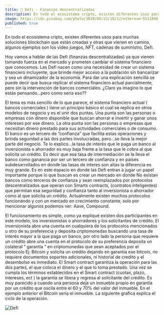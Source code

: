 ```yaml
---
title: 💸 Defi - Finanzas descentralizadas
description: En todo el ecosistema cripto, existen diferentes usos para muchas soluciones blockchain que están creadas y otras que vienen en camino, algunos ejemplos son los video juegos, NFT, cadenas de suministro, Defi.
image: https://cdn.pixabay.com/photo/2020/08/23/19/12/ethereum-5511808_960_720.jpg
published: true
---
```


En todo el ecosistema cripto, existen diferentes usos para muchas soluciones blockchain que están creadas y otras que vienen en camino, algunos ejemplos son los video juegos, NFT, cadenas de suministro, Defi.

Hoy vamos a hablar de las Defi (finanzas descentralizadas) ya que vienen tomando fuerza en el mercado y prometen cambiar el sistema financiero que conocemos. Las Defi nacen como una necesidad de crear un sistema financiero incluyente, que brinde mejor acceso a la población sin bancarizar y sea un dinamizador de la economía. Para dar una explicación sencilla se puede decir que busca replicar el sistema financiero actual parcialmente, pero sin la intervención de bancos comerciales. ¿Claro ya imagino lo que estás pensando…pero como seria eso??

El tema es más sencillo de lo que parece, el sistema financiero actual ( bancos comerciales ) tiene un principio básico el cual se replica en otros modelos de negocio y es el unir dos puntas. Una punta son las personas o empresas con dinero disponible que buscan ahorrar e invertir y ganar unos intereses por ese dinero. La otra punta son las personas o empresas que necesitan dinero prestado para sus actividades comerciales o de consumo. El banco es un tercero de “confianza” que facilita estas operaciones y brinda seguridad a las dos partes involucradas, pero…se lleva la mejor parte del negocio. Te lo explico…la  tasa de interés que le paga un banco al inversionista o ahorrador es muy baja frente a la tasa que le cobra al que solicita un crédito. Es decir que esa tasa de intermediación se la lleva el banco como ganancia por ser un tercero de confianza y en países subdesarrollados en donde las tasas de interes son altas la diferencia es muy grande. Es en este espacio en donde las Defi entran a jugar un papel importante porque lo que buscan es crear un mercado en donde No existan bancos como terceros de confianza y sean reemplazados por protocolos descentralizados que operan con Smarts contracts, (contratos inteligentes) que permitan esa seguridad y confianza tanto al inversionista o ahorrador como al que solicita un crédito. Actualmente existen muchos protocolos funcionando y con un mercado en crecimiento constante, solo por mencionar algunos podemos ver:  Aave, Compound.

El funcionamiento es simple, como ya expliqué existen dos participantes en este modelo, los inversionistas o ahorradores y los solicitantes de crédito. El inversionista abre una cuenta en cualquiera de los protocolos mencionados u otro de su preferencia y deposita criptomonedas buscando una tasa de interés mayor a la que paga un banco, por otro lado la persona que requiere un crédito abre una cuenta en el protocolo de su preferencia deposita un colateral “ garantía “ en criptomonedas que sean aceptados por el protocolo Ej: Bitcoin y solicita un crédito dejando en garantía ese bitcoin, no requiere documentos soportes adicionales, ni historial de credito y el desembolso es inmediato. El Smart contract garantiza la operación para las dos partes, el que coloca el dinero y el que lo toma prestado. Una vez se cumpla los términos establecidos en el Smart contract (cuotas, plazo, intereses, ect ) la garantía se libera y regresa al solicitante del crédito.
Es muy parecido a cuando una persona deja un inmueble propio en garantía por un crédito que oscila entre el 60 y 70% del valor del inmueble. En el ejemplo anterior el Bitcoin sería el inmueble.
La siguiente grafica explica el ciclo de la operación.

![Defi](/img/blog/defi-1.webp)

